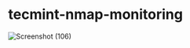 # tecmint-nmap-monitoring


![Screenshot (106)](https://user-images.githubusercontent.com/65504920/188095623-eddc87ad-ee5e-49c3-9297-a0fadf50c3aa.png)
